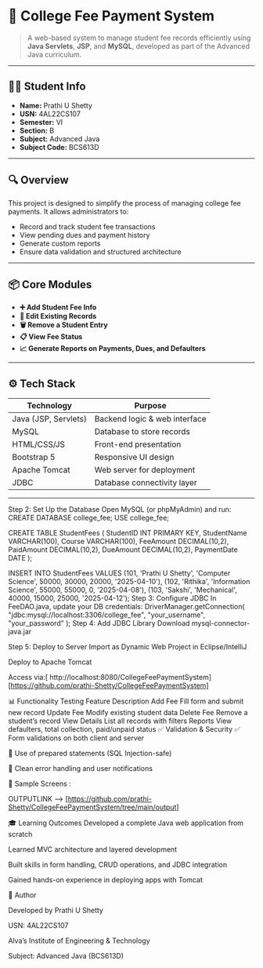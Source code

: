 # 🏫 College Fee Payment System

> A web-based system to manage student fee records efficiently using **Java Servlets**, **JSP**, and **MySQL**, developed as part of the Advanced Java curriculum.

---

## 👩‍💻 Student Info

- **Name:** Prathi U Shetty  
- **USN:** 4AL22CS107  
- **Semester:** VI  
- **Section:** B
- **Subject:** Advanced Java  
- **Subject Code:** BCS613D

---

## 🔍 Overview

This project is designed to simplify the process of managing college fee payments. It allows administrators to:

- Record and track student fee transactions
- View pending dues and payment history
- Generate custom reports
- Ensure data validation and structured architecture

---

## 📦 Core Modules

- **➕ Add Student Fee Info**  
- **🔄 Edit Existing Records**  
- **🗑️ Remove a Student Entry**  
- **📋 View Fee Status**  
- **📈 Generate Reports on Payments, Dues, and Defaulters**

---

## ⚙️ Tech Stack

| Technology     | Purpose                        |
|----------------|--------------------------------|
| Java (JSP, Servlets) | Backend logic & web interface |
| MySQL          | Database to store records      |
| HTML/CSS/JS    | Front-end presentation         |
| Bootstrap 5    | Responsive UI design           |
| Apache Tomcat  | Web server for deployment      |
| JDBC           | Database connectivity layer    |

---

Step 2: Set Up the Database
Open MySQL (or phpMyAdmin) and run:
CREATE DATABASE college_fee;
USE college_fee;

CREATE TABLE StudentFees (
    StudentID INT PRIMARY KEY,
    StudentName VARCHAR(100),
    Course VARCHAR(100),
    FeeAmount DECIMAL(10,2),
    PaidAmount DECIMAL(10,2),
    DueAmount DECIMAL(10,2),
    PaymentDate DATE
);

INSERT INTO StudentFees VALUES 
(101, 'Prathi U Shetty', 'Computer Science', 50000, 30000, 20000, '2025-04-10'),
(102, 'Rithika', 'Information Science', 55000, 55000, 0, '2025-04-08'),
(103, 'Sakshi', 'Mechanical', 40000, 15000, 25000, '2025-04-12');
Step 3: Configure JDBC
In FeeDAO.java, update your DB credentials:
DriverManager.getConnection(
    "jdbc:mysql://localhost:3306/college_fee", 
    "your_username", 
    "your_password"
);
Step 4: Add JDBC Library
Download mysql-connector-java.jar

Step 5: Deploy to Server
Import as Dynamic Web Project in Eclipse/IntelliJ

Deploy to Apache Tomcat

Access via:[ http://localhost:8080/CollegeFeePaymentSystem][https://github.com/prathi-Shetty/CollegeFeePaymentSystem]


📊 Functionality Testing
Feature	Description
Add Fee	Fill form and submit new record
Update Fee	Modify existing student data
Delete Fee	Remove a student’s record
View Details	List all records with filters
Reports	View defaulters, total collection, paid/unpaid status
✅ Validation & Security
✅ Form validations on both client and server

🔐 Use of prepared statements (SQL Injection-safe)

🔁 Clean error handling and user notifications

🧪 Sample Screens : 

OUTPUTLINK --> [https://github.com/prathi-Shetty/CollegeFeePaymentSystem/tree/main/output]

🎓 Learning Outcomes
Developed a complete Java web application from scratch

Learned MVC architecture and layered development

Built skills in form handling, CRUD operations, and JDBC integration

Gained hands-on experience in deploying apps with Tomcat

👤 Author

Developed by Prathi U Shetty

USN: 4AL22CS107

Alva’s Institute of Engineering & Technology

Subject: Advanced Java (BCS613D)

